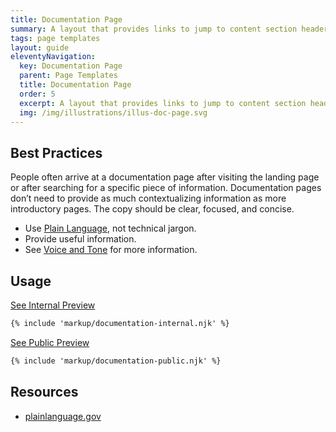 ```yaml
---
title: Documentation Page
summary: A layout that provides links to jump to content section headers.
tags: page templates
layout: guide
eleventyNavigation:
  key: Documentation Page
  parent: Page Templates
  title: Documentation Page
  order: 5
  excerpt: A layout that provides links to jump to content section headers.
  img: /img/illustrations/illus-doc-page.svg
---
```


## Best Practices

People often arrive at a documentation page after visiting the landing page or after searching for a specific piece of information. Documentation pages don’t need to provide as much contextualizing information as more introductory pages. The copy should be clear, focused, and concise.

- Use <a href="https://plainlanguage.gov/" target="_blank">Plain Language</a>, not technical jargon.
- Provide useful information.
- See [Voice and Tone](/foundation/voice-and-tone/) for more information.

## Usage

<a class="btn btn-primary" href="/page-templates/documentation-page-internal/" target="_blank">See Internal Preview</a>

``` html
{% include 'markup/documentation-internal.njk' %}
```

<a class="btn btn-primary" href="/page-templates/documentation-page-public/" target="_blank">See Public Preview</a>

``` html
{% include 'markup/documentation-public.njk' %}
```

## Resources

- <a href="https://www.plainlanguage.gov/guidelines/" target="_blank">plainlanguage.gov</a>